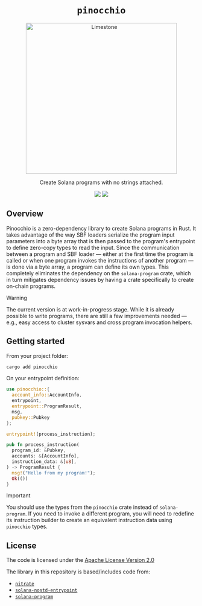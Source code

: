 <h1 align="center">
  <code>pinocchio</code>
</h1>
<p align="center">
  <img width="400" alt="Limestone" src="https://github.com/user-attachments/assets/3a1894b4-403f-4c35-90aa-548e7672fe90" />
</p>
<p align="center">
  Create Solana programs with no strings attached.
</p>

<p align="center">
  <a href="https://github.com/febo/pinocchio/actions/workflows/main.yml"><img src="https://img.shields.io/github/actions/workflow/status/febo/pinocchio/main.yml?logo=GitHub" /></a>
  <a href="https://crates.io/crates/pinocchio"><img src="https://img.shields.io/crates/v/pinocchio?logo=rust" /></a>
</p>

## Overview

Pinocchio is a zero-dependency library to create Solana programs in Rust. It takes advantage of the way SBF loaders serialize the program input parameters into a byte array that is then passed to the program's entrypoint to define zero-copy types to read the input. Since the communication between a program and SBF loader &mdash; either at the first time the program is called or when one program invokes the instructions of another program &mdash; is done via a byte array, a program can define its own types. This completely eliminates the dependency on the `solana-program` crate, which in turn mitigates dependency issues by having a crate specifically to create on-chain programs.

> [!WARNING]
> The current version is at work-in-progress stage. While it is already possible to write programs, there are still a few improvements needed &mdash; e.g., easy access to cluster sysvars and cross program invocation helpers.

## Getting started

From your project folder:

```bash
cargo add pinocchio
```

On your entrypoint definition:
```rust
use pinocchio::{
  account_info::AccountInfo,
  entrypoint,
  entrypoint::ProgramResult,
  msg,
  pubkey::Pubkey
};

entrypoint!(process_instruction);

pub fn process_instruction(
  program_id: &Pubkey,
  accounts: &[AccountInfo],
  instruction_data: &[u8],
) -> ProgramResult {
  msg!("Hello from my program!");
  Ok(())
}
```

> [!IMPORTANT]
> You should use the types from the `pinocchio` crate instead of `solana-program`. If you need to invoke a different program, you will need to redefine its instruction builder to create an equivalent instruction data using `pinocchio` types.

## License

The code is licensed under the [Apache License Version 2.0](LICENSE)

The library in this repository is based/includes code from:
* [`nitrate`](https://github.com/nifty-oss/nitrate)
* [`solana-nostd-entrypoint`](https://github.com/cavemanloverboy/solana-nostd-entrypoint/tree/main)
* [`solana-program`](https://github.com/anza-xyz/agave/tree/master/sdk/program)
